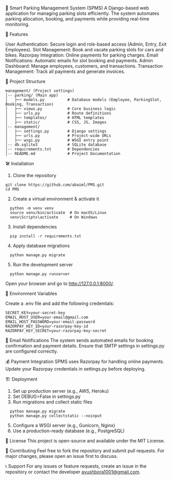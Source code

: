 🚗 Smart Parking Management System (SPMS)
A Django-based web application for managing parking slots efficiently. The system automates parking allocation, booking, and payments while providing real-time monitoring.

📌 Features

User Authentication: Secure login and role-based access (Admin, Entry, Exit Employees).
Slot Management: Book and vacate parking slots for cars and bikes.
Razorpay Integration: Online payments for parking charges.
Email Notifications: Automatic emails for slot booking and payments.
Admin Dashboard: Manage employees, customers, and transactions.
Transaction Management: Track all payments and generate invoices.

📂 Project Structure
```
management/ (Project settings)
│-- parking/ (Main app)
│   ├── models.py          # Database models (Employee, ParkingSlot, Booking, Transaction)
│   ├── views.py           # Core business logic
│   ├── urls.py            # Route definitions
│   ├── templates/         # HTML templates
│   ├── static/            # CSS, JS, Images
│-- management/
│   ├── settings.py        # Django settings
│   ├── urls.py            # Project-wide URLs
│   ├── wsgi.py            # WSGI entry point
│-- db.sqlite3             # SQLite database
│-- requirements.txt       # Dependencies
│-- README.md              # Project Documentation
```
🛠️ Installation

1. Clone the repository
  ```
  git clone https://github.com/abaiml/PMS.git
  cd PMS
  ```
2. Create a virtual environment & activate it
```
  python -m venv venv
  source venv/bin/activate  # On macOS/Linux
  venv\Scripts\activate     # On Windows
```
3. Install dependencies
```
  pip install -r requirements.txt
```
4. Apply database migrations
```
  python manage.py migrate
```
5. Run the development server
```
  python manage.py runserver
```
Open your browser and go to http://127.0.0.1:8000/.

🔑 Environment Variables

Create a .env file and add the following credentials:
```
SECRET_KEY=your-secret-key
EMAIL_HOST_USER=your-email@gmail.com
EMAIL_HOST_PASSWORD=your-email-password
RAZORPAY_KEY_ID=your-razorpay-key-id
RAZORPAY_KEY_SECRET=your-razorpay-key-secret
```
📧 Email Notifications
The system sends automated emails for booking confirmation and payment details. Ensure that SMTP settings in settings.py are configured correctly.

💰 Payment Integration
SPMS uses Razorpay for handling online payments. Update your Razorpay credentials in settings.py before deploying.

🏗️ Deployment

1. Set up production server (e.g., AWS, Heroku)
2. Set DEBUG=False in settings.py
3. Run migrations and collect static files
```
  python manage.py migrate
  python manage.py collectstatic --noinput
```
5. Configure a WSGI server (e.g., Gunicorn, Nginx)
6. Use a production-ready database (e.g., PostgreSQL)

📜 License
This project is open-source and available under the MIT License.

🤝 Contributing
Feel free to fork the repository and submit pull requests. For major changes, please open an issue first to discuss.

📞 Support
For any issues or feature requests, create an issue in the repository or contact the developer ayushbora1001@gmail.com.
